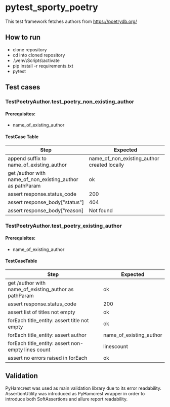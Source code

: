 # pytest_sporty_poetry

This test framework fetches authors from https://poetrydb.org/

## How to run

* clone repository
* cd into cloned repository
* .\venv\Scripts\activate
* pip install -r requirements.txt
* pytest

## Test cases

### TestPoetryAuthor.test_poetry_non_existing_author

#### Prerequisites:

* name_of_existing_author

#### TestCase Table

| Step                                                      | Expected                                    |
|-----------------------------------------------------------|---------------------------------------------|
| append suffix to name_of_existing_author                  | name_of_non_existing_author created locally |
| get /author with name_of_non_existing_author as pathParam | ok                                          |
| assert response.status_code                               | 200                                         |
| assert response_body["status"]                            | 404                                         |
| assert response_body["reason]                             | Not found                                   |

### TestPoetryAuthor.test_poetry_existing_author

#### Prerequisites:
* name_of_existing_author

#### TestCaseTable
| Step                                                  | Expected                |
|-------------------------------------------------------|-------------------------|
| get /author with name_of_existing_author as pathParam | ok                      |
| assert response.status_code                           | 200                     |
| assert list of titles not empty                       | ok                      |
| forEach title_entity: assert title not empty          | ok                      |
| forEach title_entity: assert author                   | name_of_existing_author |
| forEach title_entity: assert non-empty lines count    | linescount              |
| assert no errors raised in forEach                    | ok                      |
## Validation
PyHamcrest was used as main validation library due to its error readability. 
AssertionUtility was introduced as PyHamcrest wrapper in order to introduce both SoftAssertions and allure report readability.